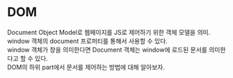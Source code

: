 # DOM
Document Object Model로 웹페이지를 JS로 제어하기 위한 객체 모델을 의미.  
window 객체의 document 프로퍼티를 통해서 사용할 수 있다.  
window 객체가 창을 의미한다면 Document 객체는 window에 로드된 문서를 의미한다고 할 수 있다.  
DOM의 하위 part에서 문서를 제어하는 방법에 대해 알아보자.